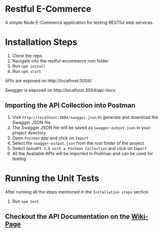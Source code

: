 # Restful E-Commerce

A simple Node E-Commerce application for testing RESTful web services.

# Installation Steps
1. Clone the repo
1. Navigate into the restful-ecommerce root folder
1. Run `npm install`
1. Run `npm start`

APIs are exposed on http://localhost:3004/

Swagger is exposed on http://localhost:3004/api-docs

## Importing the API Collection into Postman

1. Visit `http://localhost:3004/swagger.json` to generate and download the Swagger JSON file
1. The Swagger JSON file will be saved as `swagger-output.json` in your project directory
1. Open `Postman` app and click on `Import`
1. Select file `swagger-output.json` from the root folder of the project
1. Select `OpenAPI 3.0 with a Postman Collection` and click on `Import`
1. All the Available APIs will be imported in Postman and can be used for testing


# Running the Unit Tests

After running all the steps mentioned in the `Installation steps` section
1. Run `npm test`


## Checkout the API Documentation on the [Wiki-Page](https://github.com/mfaisalkhatri/restful-ecommerce/wiki)